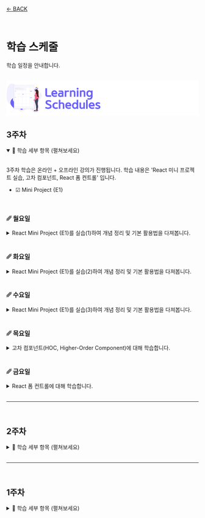 [← BACK](../README.md)

<br />

# 학습 스케줄

학습 일정을 안내합니다.

<br />

<img src="../../assets/cover--calendar.png" alt />

## 3주차

<details open>
  <summary>🎯 학습 세부 항목 (펼쳐보세요)</summary>
  <br/>

  3주차 학습은 온라인 + 오프라인 강의가 진행됩니다. 학습 내용은 'React 미니 프로젝트 실습, 고차 컴포넌트, React 폼 컨트롤' 입니다.

  - ☑︎ Mini Project {E1}

  <br/>

  ### ␥ 월요일

  <details>
    <summary>React Mini Project {E1}를 실습(1)하여 개념 정리 및 기본 활용법을 다져봅니다.</summary>
    <br />

  - ☑︎ 프로젝트 시작하기 (32초)
  - ☑︎ 문서 헤드 구성 (3분 41초)
  - ☑︎ 디렉토리 구성 (1분 5초)
  - ☑︎ 컴포넌트 구성 Part 1
    - 컴포넌트 등록 `AppHeader`, `AppMain`, `GoToTop` (2분 54초)
    - JSX 코드 정리 `AppHeader`, `AppMain`, `GoToTop` (2분 36초)
  - ☑︎ 컴포넌트 구성 Part 2
    - 컴포넌트 추가 등록 `AppHomeLink`, `AppNavigation`, `BeverageList`, `BeverageItem` (4분 13초)
    - 컴포넌트 스타일 검토 (6분 5초)
  </details>

  <br />

  ### ␥ 화요일

  <details>
    <summary>React Mini Project {E1}를 실습(2)하여 개념 정리 및 기본 활용법을 다져봅니다.</summary>
    <br />

  - ☑︎ 컴포넌트 props 디자인
    - 컴포넌트 props 설계 `AppHomeLink` (6분 2초)
    - 컴포넌트 props 설계 (`classnames` 라이브러리, `as` 속성 등) (8분 51초)
  - ☑︎ 컴포넌트 이벤트 핸들링 & 타임 컨트롤 (9분 30초)
  - ☑︎ 리스트 렌더링 & 컨텍스트 Part 1 (9분 33초)
  </details>

  <br />

  ### ␥ 수요일

  <details>
    <summary>React Mini Project {E1}를 실습(3)하여 개념 정리 및 기본 활용법을 다져봅니다.</summary>
    <br />

  - ☑︎ 컴포넌트 접근성 개선 
    - 키보드 접근성 설정 `ref`, `forwardRef`, `shouldComponentUpdate` (12분 5초)
    - 컴포넌트 참조 전달(`forwardRef`)과 개발 도구에서 이름 표시 설정 (2분 22초)
  - ☑︎ 리스트 렌더링 & 컨텍스트 Part 2
    - 컴포넌트 리스트 렌더링 + Context API `BeverageList` (4분 9초)
    - 다이얼로그 인터랙션 `BeverageItem` (10분 10초)
  - ☑︎ 페이지 상단 스크롤 이동
    - 페이지 상단 이동 인터랙션 `GoToTop` (6분 3초)
    - React 훅 활용 `useState`, `useEffect` (7분 40초)
  </details>

  <br />

### ␥ 목요일

  <details>
    <summary>고차 컴포넌트(HOC, Higher-Order Component)에 대해 학습합니다.</summary>
    <br />

  - ☑︎ 고차 함수(HOF)란? (4분 27초)
  - ☑︎ 고차 컴포넌트(HOC)란? (3분 42초)
  - ☑︎ 사용자 정의 고차 컴포넌트 (7분 37초)
  </details>

  <br />

### ␥ 금요일

  <details>
    <summary>React 폼 컨트롤에 대해 학습합니다.</summary>
    <br />

  - ☑︎ HTML VS React 폼 컨트롤 (7분 3초)
  - ☑︎ AppInput 컴포넌트 (5분 33초)
  - ☑︎ React 폼 멀티플 컨트롤 핸들링 (7분 52초)
  - ☑︎ 컨트롤 vs 언 컨트롤 컴포넌트, ref 속성 (10분 13초)
  - ☑︎ React Context를 사용한 데이터 수정 코드 리뷰 (8분 8초)
  </details>

</details>

<br/>

---

<br/>

## 2주차

<details>
  <summary>🎯 학습 세부 항목 (펼쳐보세요)</summary>
  <br/>

2주차 학습은 온라인 + 오프라인 강의가 진행됩니다. 학습 내용은 'React 컴포넌트, 이벤트 처리, 컴포넌트 통신, 접근성' 입니다.

- ☑︎ React 함수형, 클래스형 컴포넌트
- ☑︎ React 컴포넌트 전달 속성 / 상태
- ☑︎ React 컴포넌트 라이프 사이클 훅
- ☑︎ React 이벤트 핸들링
- ☑︎ React 컴포넌트 통신
- ☑︎ React Context API
- ☑︎ React 접근성(A11Y)

  <br/>

### ␥ 월요일

  <details>
    <summary>React 컴포넌트 props & PropTypes에 대해 학습합니다.</summary>
    <!-- <br /> -->

#### 1. 컴포넌트 & 전달 속성(props)

- ☑︎ React 함수형 컴포넌트 (3분 33초)
- ☑︎ React 클래스 컴포넌트 (3분 18초)
- ☑︎ React 컴포넌트 import, export / props (14분 53초)
- ☑︎ React 컴포넌트 관리 (추출) (7분 16초)

#### 2. 전달 속성(props) 검사

- ☑︎ JavaScript 타입 검사 (3분 38초)
- ☑︎ PropTypes를 활용해 컴포넌트 props 검사 (9분 18초)
- ☑︎ PropTypes 속성 기본 값 defaultProps 설정 (5분 5초)
  </details>

    <br />
    
### ␥ 화요일

  <details>
    <summary>React 컴포넌트 state, Life Cycle Hooks에 대해 학습합니다.</summary>
    <br />

  - ☑︎ 클래스 컴포넌트의 state 란? (7분 56초)
  - ☑︎ 컴포넌트 라이프 사이클 훅(Life Cycle Hooks) 이란? (4분 45초)
  - ☑︎ 생성 시점의 라이프 사이클 훅 (14분 0초)
  - ☑︎ 업데이트, 제거 시점의 라이프 사이클 훅 (9분 35초)
  - ☑︎ 오류 발생 시점의 라이프 사이클 훅 (4분 39초)
  </details>

    <br />

### ␥ 수요일

  <details>
    <summary>React 이벤트 핸들링 & this 컨텍스트, 컴포넌트 통신(state 리프팅 업)에 대해 학습합니다.</summary>
    <!-- <br /> -->

  #### 1. 이벤트 핸들링

  - ☑︎ React 이벤트 핸들링 (6분 33초)
  - ☑︎ React 이벤트 핸들러와 this (13분 59초)

  #### 2. 컴포넌트 통신

  - ☑︎ React 컴포넌트 간 통신이 필요한 이유 (1분 50초)
  - ☑︎ 부모 컴포넌트와 자식 컴포넌트 사이의 props ⇌ callback (3분 59초)
  - ☑︎ 복잡한 컴포넌트 트리 구조에서 props ⇌ callback의 문제 (9분 2초)
  - ☑︎ 상태 관리를 효율적으로 관리하기 위한 방법 Context, React Redux (2분 24초)
  </details>

    <br />

### ␥ 목요일

<details>
  <summary>React 컨텍스트(Context) API에 대해 학습합니다.</summary>
  <br />

- ☑︎ Context의 Provider, Consumer를 사용한 데이터 공유 (9분 53초)
- ☑︎ Context 모듈을 활용해 개별 컴포넌트에서 데이터 공유 (12분 15초)
- ☑︎ Context Type 활용 (6분 23초)
</details>

  <br />

### ␥ 금요일

<details>
  <summary>React 접근성(A11Y)에 대해 학습합니다.</summary>
  <!-- <br /> -->

  #### 🔗 접근성 강의 시청 Youtube 재생목록 시청

  - ☑︎ 헤딩 레벨(Heading Level) (14분 14초)
  - ☑︎ 히든 콘텐츠(Hidden Contents) (9분 46초)
  - ☑︎ 버튼 컴포넌트(Button Component) (7분 58초)
  - ☑︎ 사용에 주의가 필요한 HTML 표준 문법 (7분, ↓ 첨부 영상 시청)
  - ☑︎ 접근성 자동 검사 (React-axe) (9분 3초)
</details>

<br />

</details>

<br/>

<!-- -------------------------------------------------------------------------------------------  -->

---

<br/>

## 1주차

<details>
  <summary>🎯 학습 세부 항목 (펼쳐보세요)</summary>
  <br />

1주차 학습은 'Front-End 프레임워크 소개 및 React 사용법', 그리고 ECMAScript 2015(이하 ES6) 입니다.

- ☑︎ Front-End 개발 학습 가이드
- ☑︎ React 소개 및 맛보기!
- ☑︎ VS Code 개발 도구 확장
- ☑︎ Virtual DOM / React 요소와 JSX
- ☑︎ JSX 활용
- ☑︎ ES6

> **NOTE.**<br/>
> React 프로그래밍은 기본적으로 ES6+를 사용합니다.<br />
> ES6+ 학습이 부족한 분들은 [영상 강의](https://이듬.run/next-javascript/)를 시청해 사용법을 꼭 익혀주세요!

  <br />

### ␥ 월요일

  <details>
    <summary>React 학습에 앞서 알고 있어야 할 내용에 대해 알아봅니다.</summary>
    <br />

- ☑︎ React 학습에 앞서 공부해야 할 것들! (2분 45초)
- ☑︎ Front-End 개발 학습 로드맵 (7분 37초)
- ☑︎ 프로그래밍 언어 환경 (3분 27초)
- ☑︎ 프레임워크를 사용하는 이유 (7분 11초)
  </details>

    <br />

### ␥ 화요일

  <details>
    <summary>React 컴포넌트 시스템에 대해 알아보고, 프로젝트를 시작하는 방법을 살펴봅니다.</summary>
    <br />

- ☑︎ React 소개 (4분 6초)
- ☑︎ React 러닝 다이어그램 (3분 44초)
- ☑︎ React 컴포넌트와 요소 (5분 25초)
- ☑︎ React 컴포넌트 구조 이해 및 활용 (7분 11초)
- ☑︎ React 컴포넌트와 전달 속성(props) (6분 48초)
- ☑︎ React 프로젝트 생성 with CRA (8분 6초)
- ☑︎ React 프로젝트 디렉토리 구조 (9분 56초)
  </details>

    <br/>

### ␥ 수요일

  <details>
    <summary>React 개발을 도와줄 VS Code 확장(Extensions)을 소개하고 설치/사용법을 살펴봅니다.</summary>
    <br />

- ☑︎ Prettier - Code formatter (9분 49초)
- ☑︎ Formatting Toggle (1분 47초)
- ☑︎ React Snippets (3분 37초)
- ☑︎ React Pure To Class (2분 37초)
- ☑︎ Auto Import (2분 50초)
- ☑︎ Import Cost (3분 0초)
- ☑︎ Auto Complete Tag (1분 49초)
- ☑︎ Bracket Pair Colorizer 2 (3분 14초)
- ☑︎ Color Highlight & Manager (3분 7초)
- ☑︎ Image preview (46초)
- ☑︎ Translator (1분 34초)
  </details>

    <br/>

### ␥ 목요일

  <details>
    <summary>React 렌더링의 핵심인 Virtual DOM과 JSX에 대해 학습합니다.</summary>
    <!-- <br /> -->

#### [Virtual DOM 강의, [Youtube]](https://bit.ly/37OYkSI)

- ☑︎ 환경 설정 (3분 10초)
- ☑︎ Real DOM 컨트롤 (1분 13초)
- ☑︎ Virtual DOM 컨트롤 (3분 55초)
- ☑︎ Virtual DOM Tree 비교 & 패치 (5분 52초)
- ☑︎ Virtual DOM 배열 순환 (1분 57초)
- ☑︎ Virtual DOM 제거 (4분 20초)
- ☑︎ Virtual DOM 추가 (6분 50초)

#### JSX ➪ React 요소

- ☑︎ React 요소를 만드는 2가지 방법 (7분 1초)
- ☑︎ 가상 DOM이란? (5분 32초)
- ☑︎ JSX 코드가 Babel 컴파일러를 만나면? (6분 8초)
  </details>

    <br/>

### ␥ 금요일

  <details>
    <summary>React의 데이터, 콘텐츠, 속성 바인딩 그리고 조건부, 리스트 렌더링 등에 대해 학습합니다.</summary>
    <br />

- ☑︎ 데이터 바인딩이란? (2분 42초)
- ☑︎ 콘텐츠 바인딩과 JavaScript 표현식 (3분 11초)
- ☑︎ 속성 바인딩 (style, className) (5분 36초)
- ☑︎ 조건 문을 사용한 조건부 렌더링 (if, switch 문) (6분 11초)
- ☑︎ 조건 식을 사용한 사용한 조건부 렌더링 (3항식, 논리연산자) (5분 40초)
- ☑︎ Array 객체의 map() 메서드를 활용한 리스트 렌더링 (7분 18초)
- ☑︎ JSX 사용시 주의할 점 (5분 22초)
  </details>
</details>
